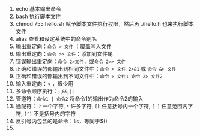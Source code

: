 1. echo 基本输出命令
2. bash 执行脚本文件
3. chmod 755 hello.sh 赋予脚本文件执行权限，然后再 ./hello.h 也来执行脚本文件
4. alias 查看和设定系统中的命令别名
5. 输出重定向：`命令 > 文件` ：覆盖写入文件
6. 输出重定向：`命令 >> 文件`：添加到文件尾
7. 错误输出重定向：`命令 2>文件`，或`命令 2>> 文件`
8. 正确和错误的都输出到相同文件中：`命令 > 文件 2>&1` 或 `命令 &> 文件`
9. 正确和错误的都输出到不同文件中：`命令 > 文件1 命令 2> 文件2`
10. 输入重定向：< ，很少用
11. 多命令顺序执行：`;`,`&&`,`||`
12. 管道符：`命令1 | 命令2` 将命令1的输出作为命令2的输入
13. 通配符： `?` 一个字符, `*` 许多字符, `[]` 任意括号内一个字符, `[-]` 任意范围内字符, `[^]` 不是括号内的字符
14. 反引号内包含的是命令：`ls`，等同于$()
15. 